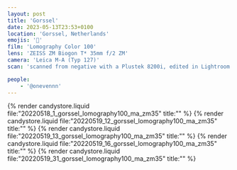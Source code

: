 ```yaml
---
layout: post
title: 'Gorssel'
date: 2023-05-13T23:53+0100
location: 'Gorssel, Netherlands'
emojis: '🎹'
film: 'Lomography Color 100'
lens: 'ZEISS ZM Biogon T* 35mm f/2 ZM'
camera: 'Leica M-A (Typ 127)'
scan: 'scanned from negative with a Plustek 8200i, edited in Lightroom'

people: 
    - '@onevennn'
---
```


{% render candystore.liquid file:"20220518_1_gorssel_lomography100_ma_zm35" title:"" %}
{% render candystore.liquid file:"20220519_12_gorssel_lomography100_ma_zm35" title:"" %}
{% render candystore.liquid file:"20220519_13_gorssel_lomography100_ma_zm35" title:"" %}
{% render candystore.liquid file:"20220519_16_gorssel_lomography100_ma_zm35" title:"" %}
{% render candystore.liquid file:"20220519_31_gorssel_lomography100_ma_zm35" title:"" %}